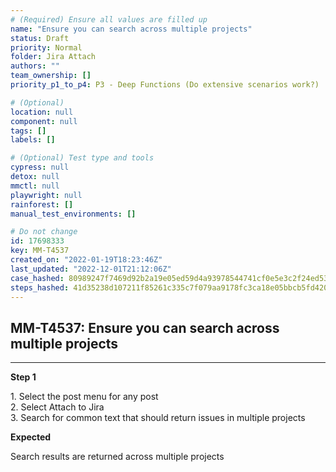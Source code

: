 ```yaml
---
# (Required) Ensure all values are filled up
name: "Ensure you can search across multiple projects"
status: Draft
priority: Normal
folder: Jira Attach
authors: ""
team_ownership: []
priority_p1_to_p4: P3 - Deep Functions (Do extensive scenarios work?)

# (Optional)
location: null
component: null
tags: []
labels: []

# (Optional) Test type and tools
cypress: null
detox: null
mmctl: null
playwright: null
rainforest: []
manual_test_environments: []

# Do not change
id: 17698333
key: MM-T4537
created_on: "2022-01-19T18:23:46Z"
last_updated: "2022-12-01T21:12:06Z"
case_hashed: 80989247f7469d92b2a19e05ed59d4a93978544741cf0e5e3c2f24ed532d9d0c05b570df0aae1779d0711d2ae98bbab1
steps_hashed: 41d35238d107211f85261c335c7f079aa9178fc3ca18e05bbcb5fd4209c8a007ae8afa88b49db9bc652b9d8cb5870f96
---
```


<!-- (Auto-generated) Based on frontmatter's "key" and "name" -->

## MM-T4537: Ensure you can search across multiple projects

---

**Step 1**

1\. Select the post menu for any post\
2\. Select Attach to Jira\
3\. Search for common text that should return issues in multiple projects

**Expected**

Search results are returned across multiple projects
